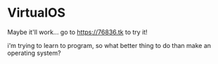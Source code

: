 # VirtualOS
Maybe it'll work...
go to https://76836.tk to try it!

i'm trying to learn to program, so what better thing to do than make an operating system?
